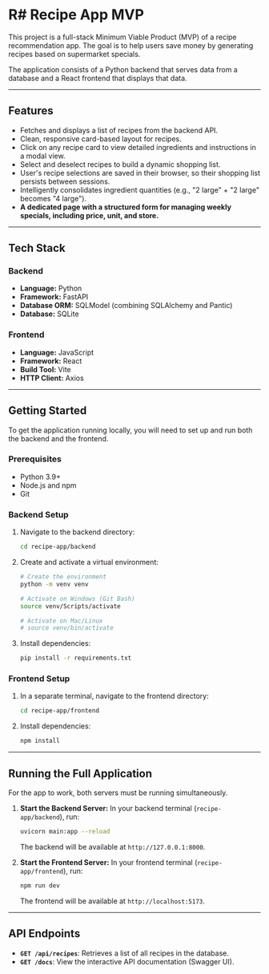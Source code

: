 # R# Recipe App MVP

This project is a full-stack Minimum Viable Product (MVP) of a recipe recommendation app. The goal is to help users save money by generating recipes based on supermarket specials.

The application consists of a Python backend that serves data from a database and a React frontend that displays that data.

---

## Features

- Fetches and displays a list of recipes from the backend API.
- Clean, responsive card-based layout for recipes.
- Click on any recipe card to view detailed ingredients and instructions in a modal view.
- Select and deselect recipes to build a dynamic shopping list.
- User's recipe selections are saved in their browser, so their shopping list persists between sessions.
- Intelligently consolidates ingredient quantities (e.g., "2 large" + "2 large" becomes "4 large").
- **A dedicated page with a structured form for managing weekly specials, including price, unit, and store.**

---

## Tech Stack

### Backend
- **Language:** Python
- **Framework:** FastAPI
- **Database ORM:** SQLModel (combining SQLAlchemy and Pantic)
- **Database:** SQLite

### Frontend
- **Language:** JavaScript
- **Framework:** React
- **Build Tool:** Vite
- **HTTP Client:** Axios

---

## Getting Started

To get the application running locally, you will need to set up and run both the backend and the frontend.

### Prerequisites

- Python 3.9+
- Node.js and npm
- Git

### Backend Setup

1.  Navigate to the backend directory:
    ```sh
    cd recipe-app/backend
    ```

2.  Create and activate a virtual environment:
    ```sh
    # Create the environment
    python -m venv venv

    # Activate on Windows (Git Bash)
    source venv/Scripts/activate

    # Activate on Mac/Linux
    # source venv/bin/activate
    ```

3.  Install dependencies:
    ```sh
    pip install -r requirements.txt
    ```

### Frontend Setup

1.  In a separate terminal, navigate to the frontend directory:
    ```sh
    cd recipe-app/frontend
    ```

2.  Install dependencies:
    ```sh
    npm install
    ```

---

## Running the Full Application

For the app to work, both servers must be running simultaneously.

1.  **Start the Backend Server:**
    In your backend terminal (`recipe-app/backend`), run:
    ```sh
    uvicorn main:app --reload
    ```
    The backend will be available at `http://127.0.0.1:8000`.

2.  **Start the Frontend Server:**
    In your frontend terminal (`recipe-app/frontend`), run:
    ```sh
    npm run dev
    ```
    The frontend will be available at `http://localhost:5173`.

---

## API Endpoints

- **`GET /api/recipes`**: Retrieves a list of all recipes in the database.
- **`GET /docs`**: View the interactive API documentation (Swagger UI).